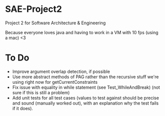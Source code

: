 # SAE-Project2

Project 2 for Software Architecture &amp; Engineering

Because everyone loves java and having to work in a VM with 10 fps (using a mac) <3


# To Do

- Improve argument overlap detection, if possible
- Use more abstract methods of PAG rather than the recursive stuff we're using right now for getCurrentConstraints
- Fix issue with equality in while statement (see Test_WhileAndBreak) (not sure if this is still a problem)
- Add unit tests for all test cases (values to test against should be precise and sound (manually worked out), with an explanation why the test fails if it does).
